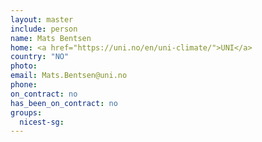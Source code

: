 ```yaml
---
layout: master
include: person
name: Mats Bentsen
home: <a href="https://uni.no/en/uni-climate/">UNI</a>
country: "NO"
photo:
email: Mats.Bentsen@uni.no
phone:
on_contract: no
has_been_on_contract: no
groups:
  nicest-sg:
---
```

